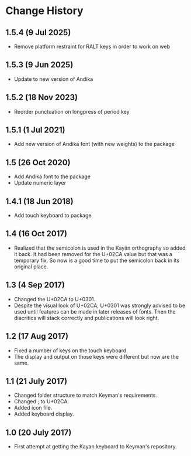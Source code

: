 ﻿Change History
=======================

1.5.4 (9 Jul 2025)
-------------------
* Remove platform restraint for RALT keys in order to work on web

1.5.3 (9 Jun 2025)
-------------------
* Update to new version of Andika

1.5.2 (18 Nov 2023)
-------------------
* Reorder punctuation on longpress of period key

1.5.1 (1 Jul 2021)
--------------------
* Add new version of Andika font (with new weights) to the package 

1.5 (26 Oct 2020)
--------------------
* Add Andika font to the package 
* Update numeric layer 

1.4.1 (18 Jun 2018)
-------------------
* Add touch keyboard to package

1.4 (16 Oct 2017)
-----------------
* Realized that the semicolon is used in the Kayǎn orthography so added it back. It had been removed for the U+02CA value but that was a temporary fix. So now is a good time to put the semicolon back in its original place.

1.3 (4 Sep 2017)
----------------
* Changed the U+02CA to U+0301.
* Despite the visual look of U+02CA, U+0301 was strongly advised to be used until features can be made in later releases of fonts. Then the diacritics will stack correctly and publications will look right.

1.2 (17 Aug 2017)
-----------------
* Fixed a number of keys on the touch keyboard. 
* The display and output on those keys were different but now are the same.

1.1 (21 July 2017)
------------------
* Changed folder structure to match Keyman's requirements.
* Changed ; to U+02CA.
* Added icon file.
* Added keyboard display.

1.0 (20 July 2017)
------------------
* First attempt at getting the Kayan keyboard to Keyman's repository.